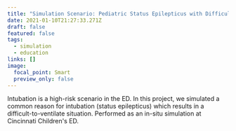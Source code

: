 ```yaml
---
title: "Simulation Scenario: Pediatric Status Epilepticus with Difficult Ventilation"
date: 2021-01-10T21:27:33.271Z
draft: false
featured: false
tags:
  - simulation
  - education
links: []
image:
  focal_point: Smart
  preview_only: false
---
```

Intubation is a high-risk scenario in the ED. In this project, we simulated a common reason for intubation (status epilepticus) which results in a difficult-to-ventilate situation. Performed as an in-situ simulation at Cincinnati Children's ED.
